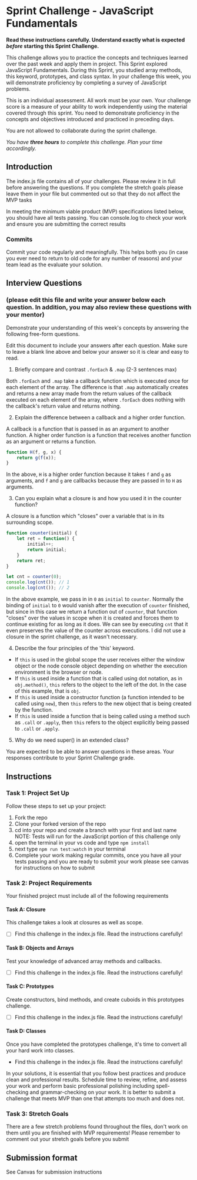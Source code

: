 # Sprint Challenge - JavaScript Fundamentals

**Read these instructions carefully. Understand exactly what is expected _before_ starting this Sprint Challenge.**

This challenge allows you to practice the concepts and techniques learned over the past week and apply them in project. This Sprint explored JavaScript Fundamentals. During this Sprint, you studied array methods, this keyword, prototypes, and class syntax. In your challenge this week, you will demonstrate proficiency by completing a survey of JavaScript problems.

This is an individual assessment. All work must be your own. Your challenge score is a measure of your ability to work independently using the material covered through this sprint. You need to demonstrate proficiency in the concepts and objectives introduced and practiced in preceding days.

You are not allowed to collaborate during the sprint challenge. 

_You have **three hours** to complete this challenge. Plan your time accordingly._


## Introduction

The index.js file contains all of your challenges. Please review it in full before answering the questions. If you complete the stretch goals please leave them in your file but commented out so that they do not affect the MVP tasks 

In meeting the minimum viable product (MVP) specifications listed below, you should have all tests passing. You can console.log to check your work and ensure you are submitting the correct results 

### Commits

Commit your code regularly and meaningfully. This helps both you (in case you ever need to return to old code for any number of reasons) and your team lead as the evaluate your solution.

## Interview Questions
### (please edit this file and write your answer below each question. In addition, you may also review these questions with your mentor)
Demonstrate your understanding of this week's concepts by answering the following free-form questions.

Edit this document to include your answers after each question. Make sure to leave a blank line above and below your answer so it is clear and easy to read.

1. Briefly compare and contrast `.forEach` & `.map` (2-3 sentences max)

Both `.forEach` and `.map` take a callback function which is executed once for
each element of the array. The difference is that `.map` automatically creates
and returns a new array made from the return values of the callback executed on
each element of the array, where `.forEach` does nothing with the callback's
return value and returns nothing.

2. Explain the difference between a callback and a higher order function.

A callback is a function that is passed in as an argument to another function.
A higher order function is a function that receives another function as an
argument or returns a function.
```js
function H(f, g, x) {
    return g(f(x)); 
}
```
In the above, `H` is a higher order function because it takes `f` and `g` as
arguments, and `f` and `g` are callbacks because they are passed in to `H` as
arguments.


3. Can you explain what a closure is and how you used it in the counter function? 

A closure is a function which "closes" over a variable that is in its
surrounding scope.
```js
function counter(initial) {
    let ret = function() {
        initial++;
        return initial;
    }
    return ret;
}

let cnt = counter(0);
console.log(cnt()); // 1
console.log(cnt()); // 2
```
In the above example, we pass in in `0` as `initial` to `counter`. Normally
the binding of `initial` to `0` would vanish after the execution of `counter`
finished, but since in this case we return a function out of `counter`, that
function "closes" over the values in scope when it is created and forces them
to continue existing for as long as it does.
We can see by executing `cnt` that it even preserves the value of the counter
across executions.
I did not use a closure in the sprint challenge, as it wasn't necessary.

4. Describe the four principles of the 'this' keyword.

 - If `this` is used in the global scope the user receives either the window object or the node console object depending on whether the execution environment is the browser or node.
 - If `this` is used inside a function that is called using dot notation, as in `obj.method()`, `this` refers to the object to the left of the dot. In the case of this example, that is `obj`.
 - If `this` is used inside a constructor function (a function intended to be called using `new`), then `this` refers to the new object that is being created by the function.
 - If `this` is used inside a function that is being called using a method such as `.call` or `.apply`, then `this` refers to the object explicitly being passed to `.call` or `.apply`.

5. Why do we need super() in an extended class?

You are expected to be able to answer questions in these areas. Your responses contribute to your Sprint Challenge grade. 

## Instructions

### Task 1: Project Set Up

Follow these steps to set up your project:

1. Fork the repo
2. Clone your forked version of the repo
3. cd into your repo and create a branch with your first and last name
NOTE: Tests will run for the JavaScript portion of this challenge only
4. open the terminal in your vs code and type `npm install`
5. next type `npm run test:watch` in your terminal
6. Complete your work making regular commits, once you have all your tests passing and you are ready to submit your work please see canvas for instructions on how to submit

### Task 2: Project Requirements

Your finished project must include all of the following requirements

#### Task A: Closure

This challenge takes a look at closures as well as scope. 
* [ ] Find this challenge in the index.js file. Read the instructions carefully!

#### Task B: Objects and Arrays

Test your knowledge of advanced array methods and callbacks.
* [ ] Find this challenge in the index.js file. Read the instructions carefully!

#### Task C: Prototypes

Create constructors, bind methods, and create cuboids in this prototypes challenge.
* [ ] Find this challenge in the index.js file. Read the instructions carefully!

#### Task D: Classes

Once you have completed the prototypes challenge, it's time to convert all your hard work into classes.
* Find this challenge in the index.js file. Read the instructions carefully!

In your solutions, it is essential that you follow best practices and produce clean and professional results. Schedule time to review, refine, and assess your work and perform basic professional polishing including spell-checking and grammar-checking on your work. It is better to submit a challenge that meets MVP than one that attempts too much and does not.

### Task 3: Stretch Goals 

There are a few stretch problems found throughout the files, don't work on them until you are finished with MVP requirements! Please remember to comment out your stretch goals before you submit 

## Submission format

See Canvas for submission instructions 

